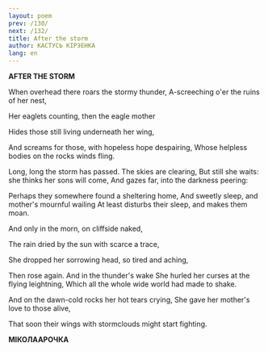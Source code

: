 ```yaml
---
layout: poem
prev: /130/
next: /132/
title: After the storm
author: КАСТУСЬ КІРЭЕНКА
lang: en
---
```



 
**AFTER THE STORM**

When overhead there roars the stormy thunder, A-screeching o'er the ruins of her nest,

Her eaglets counting, then the eagle mother

Hides those still living underneath her wing,

And screams for those, with hopeless hope despairing, Whose helpless bodies on the rocks winds fling.

Long, long the storm has passed. The skies are clearing, But still she waits: she thinks her sons will come, And gazes far, into the darkness peering:

Perhaps they somewhere found a sheltering home, And sweetly sleep, and mother's mournful wailing At least disturbs their sleep, and makes them moan.

And only in the morn, on cliffside naked,

The rain dried by the sun with scarce a trace,

She dropped her sorrowing head, so tired and aching,

Then rose again. And in the thunder's wake She hurled her curses at the flying leightning, Which all the whole wide world had made to shake.

And on the dawn-cold rocks her hot tears crying, She gave her mother's love to those alive,

That soon their wings with stormclouds might start fighting.

**МІКОЛААРОЧКА**

###
